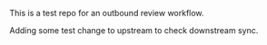 This is a test repo for an outbound review workflow.

Adding some test change to upstream to check downstream sync.
